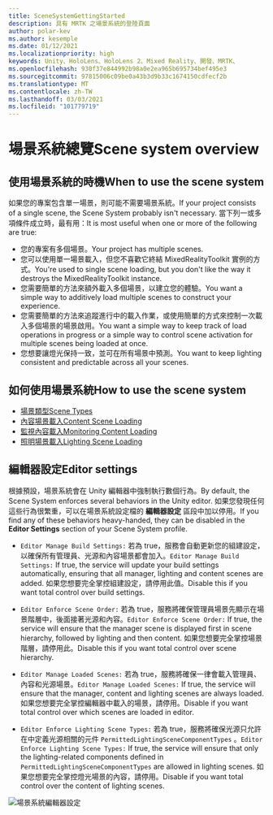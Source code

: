 ```yaml
---
title: SceneSystemGettingStarted
description: 具有 MRTK 之場景系統的登陸頁面
author: polar-kev
ms.author: kesemple
ms.date: 01/12/2021
ms.localizationpriority: high
keywords: Unity、HoloLens、HoloLens 2、Mixed Reality、開發、MRTK、
ms.openlocfilehash: 930f37e844992b98a0e2ea965b695734bef495e3
ms.sourcegitcommit: 97815006c09be0a43b3d9b33c1674150cdfecf2b
ms.translationtype: MT
ms.contentlocale: zh-TW
ms.lasthandoff: 03/03/2021
ms.locfileid: "101779719"
---
```

# <a name="scene-system-overview"></a><span data-ttu-id="5c375-104">場景系統總覽</span><span class="sxs-lookup"><span data-stu-id="5c375-104">Scene system overview</span></span>

## <a name="when-to-use-the-scene-system"></a><span data-ttu-id="5c375-105">使用場景系統的時機</span><span class="sxs-lookup"><span data-stu-id="5c375-105">When to use the scene system</span></span>

<span data-ttu-id="5c375-106">如果您的專案包含單一場景，則可能不需要場景系統。</span><span class="sxs-lookup"><span data-stu-id="5c375-106">If your project consists of a single scene, the Scene System probably isn't necessary.</span></span> <span data-ttu-id="5c375-107">當下列一或多項條件成立時，最有用：</span><span class="sxs-lookup"><span data-stu-id="5c375-107">It is most useful when one or more of the following are true:</span></span>

- <span data-ttu-id="5c375-108">您的專案有多個場景。</span><span class="sxs-lookup"><span data-stu-id="5c375-108">Your project has multiple scenes.</span></span>
- <span data-ttu-id="5c375-109">您可以使用單一場景載入，但您不喜歡它終結 MixedRealityToolkit 實例的方式。</span><span class="sxs-lookup"><span data-stu-id="5c375-109">You're used to single scene loading, but you don't like the way it destroys the MixedRealityToolkit instance.</span></span>
- <span data-ttu-id="5c375-110">您需要簡單的方法來額外載入多個場景，以建立您的體驗。</span><span class="sxs-lookup"><span data-stu-id="5c375-110">You want a simple way to additively load multiple scenes to construct your experience.</span></span>
- <span data-ttu-id="5c375-111">您需要簡單的方法來追蹤進行中的載入作業，或使用簡單的方式來控制一次載入多個場景的場景啟用。</span><span class="sxs-lookup"><span data-stu-id="5c375-111">You want a simple way to keep track of load operations in progress or a simple way to control scene activation for multiple scenes being loaded at once.</span></span>
- <span data-ttu-id="5c375-112">您想要讓燈光保持一致，並可在所有場景中預測。</span><span class="sxs-lookup"><span data-stu-id="5c375-112">You want to keep lighting consistent and predictable across all your scenes.</span></span>

## <a name="how-to-use-the-scene-system"></a><span data-ttu-id="5c375-113">如何使用場景系統</span><span class="sxs-lookup"><span data-stu-id="5c375-113">How to use the scene system</span></span>

- [<span data-ttu-id="5c375-114">場景類型</span><span class="sxs-lookup"><span data-stu-id="5c375-114">Scene Types</span></span>](SceneSystemSceneTypes.md)
- [<span data-ttu-id="5c375-115">內容場景載入</span><span class="sxs-lookup"><span data-stu-id="5c375-115">Content Scene Loading</span></span>](SceneSystemContentLoading.md)
- [<span data-ttu-id="5c375-116">監視內容載入</span><span class="sxs-lookup"><span data-stu-id="5c375-116">Monitoring Content Loading</span></span>](SceneSystemLoadProgress.md)
- [<span data-ttu-id="5c375-117">照明場景載入</span><span class="sxs-lookup"><span data-stu-id="5c375-117">Lighting Scene Loading</span></span>](SceneSystemLightingScenes.md)

## <a name="editor-settings"></a><span data-ttu-id="5c375-118">編輯器設定</span><span class="sxs-lookup"><span data-stu-id="5c375-118">Editor settings</span></span>

<span data-ttu-id="5c375-119">根據預設，場景系統會在 Unity 編輯器中強制執行數個行為。</span><span class="sxs-lookup"><span data-stu-id="5c375-119">By default, the Scene System enforces several behaviors in the Unity editor.</span></span> <span data-ttu-id="5c375-120">如果您發現任何這些行為很繁重，可以在場景系統設定檔的 **編輯器設定** 區段中加以停用。</span><span class="sxs-lookup"><span data-stu-id="5c375-120">If you find any of these behaviors heavy-handed, they can be disabled in the **Editor Settings** section of your Scene System profile.</span></span>

- <span data-ttu-id="5c375-121">`Editor Manage Build Settings:` 若為 true，服務會自動更新您的組建設定，以確保所有管理員、光源和內容場景都會加入。</span><span class="sxs-lookup"><span data-stu-id="5c375-121">`Editor Manage Build Settings:` If true, the service will update your build settings automatically, ensuring that all manager, lighting and content scenes are added.</span></span> <span data-ttu-id="5c375-122">如果您想要完全掌控組建設定，請停用此值。</span><span class="sxs-lookup"><span data-stu-id="5c375-122">Disable this if you want total control over build settings.</span></span>

- <span data-ttu-id="5c375-123">`Editor Enforce Scene Order:` 若為 true，服務將確保管理員場景先顯示在場景階層中，後面接著光源和內容。</span><span class="sxs-lookup"><span data-stu-id="5c375-123">`Editor Enforce Scene Order:` If true, the service will ensure that the manager scene is displayed first in scene hierarchy, followed by lighting and then content.</span></span> <span data-ttu-id="5c375-124">如果您想要完全掌控場景階層，請停用此。</span><span class="sxs-lookup"><span data-stu-id="5c375-124">Disable this if you want total control over scene hierarchy.</span></span>

- <span data-ttu-id="5c375-125">`Editor Manage Loaded Scenes:` 若為 true，服務將確保一律會載入管理員、內容和光源場景。</span><span class="sxs-lookup"><span data-stu-id="5c375-125">`Editor Manage Loaded Scenes:` If true, the service will ensure that the manager, content and lighting scenes are always loaded.</span></span> <span data-ttu-id="5c375-126">如果您想要完全掌控編輯器中載入的場景，請停用。</span><span class="sxs-lookup"><span data-stu-id="5c375-126">Disable if you want total control over which scenes are loaded in editor.</span></span>

- <span data-ttu-id="5c375-127">`Editor Enforce Lighting Scene Types:` 若為 true，服務將確保光源只允許在中定義光源相關的元件 `PermittedLightingSceneComponentTypes` 。</span><span class="sxs-lookup"><span data-stu-id="5c375-127">`Editor Enforce Lighting Scene Types:` If true, the service will ensure that only the lighting-related components defined in `PermittedLightingSceneComponentTypes` are allowed in lighting scenes.</span></span> <span data-ttu-id="5c375-128">如果您想要完全掌控燈光場景的內容，請停用。</span><span class="sxs-lookup"><span data-stu-id="5c375-128">Disable if you want total control over the content of lighting scenes.</span></span>

![場景系統編輯器設定](../Images/SceneSystem/MRTK_SceneSystemProfileEditorSettings.PNG)
